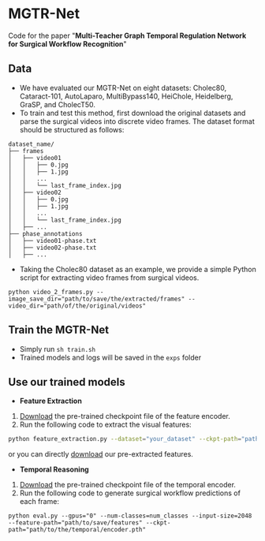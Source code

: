 # MGTR-Net
Code for the paper "**Multi-Teacher Graph Temporal Regulation Network for Surgical Workflow Recognition**"

## Data
- We have evaluated our MGTR-Net on eight datasets: Cholec80, Cataract-101, AutoLaparo, MultiBypass140, HeiChole, Heidelberg, GraSP, and CholecT50. 
- To train and test this method, first download the original datasets and parse the surgical videos into discrete video frames. The dataset format should be structured as follows:
```
dataset_name/
├── frames
│   ├── video01
│   │   ├── 0.jpg
│   │   ├── 1.jpg
│   │   ...
│   │   └── last_frame_index.jpg
│   ├── video02
│   │   ├── 0.jpg
│   │   ├── 1.jpg
│   │   ...
│   │   └── last_frame_index.jpg
│   ├── ...
├── phase_annotations
│   ├── video01-phase.txt
│   ├── video02-phase.txt
│   ├── ...
```
- Taking the Cholec80 dataset as an example, we provide a simple Python script for extracting video frames from surgical videos.
```
python video_2_frames.py --image_save_dir="path/to/save/the/extracted/frames" --video_dir="path/of/the/original/videos"
```

## Train the MGTR-Net
- Simply run `sh train.sh`
- Trained models and logs will be saved in the `exps` folder

## Use our trained models

- **Feature Extraction**
1. [Download](https://drive.google.com/drive/folders/1Rg8B1soyGkr0-24zI0o6BowZIbNvBcTj?usp=share_link) the pre-trained checkpoint file of the feature encoder.
2. Run the following code to extract the visual features: 
```bash
python feature_extraction.py --dataset="your_dataset" --ckpt-path="path/to/the/feature/encoder.pth" --frame-dir="path/of/video/frames" --label-dir="path/of/labels" --feature-base="path/to/save/features"
```
or you can directly [download](https://drive.google.com/drive/folders/1TzmSUc2W_BBP5qB1NcP1Defc4C2XbfPl?usp=share_link) our pre-extracted features.

- **Temporal Reasoning**
1. [Download](https://drive.google.com/drive/folders/1Rg8B1soyGkr0-24zI0o6BowZIbNvBcTj?usp=share_link) the pre-trained checkpoint file of the temporal encoder.
2. Run the following code to generate surgical workflow predictions of each frame:
```
python eval.py --gpus="0" --num-classes=num_classes --input-size=2048 --feature-path="path/to/save/features" --ckpt-path="path/to/the/temporal/encoder.pth"
```